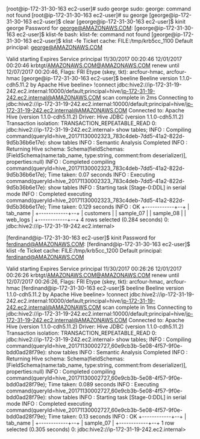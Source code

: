 [root@ip-172-31-30-163 ec2-user]# sudo george
sudo: george: command not found
[root@ip-172-31-30-163 ec2-user]# su george
[george@ip-172-31-30-163 ec2-user]$ clear
[george@ip-172-31-30-163 ec2-user]$ kinit george
Password for george@AMAZONAWS.COM:
[george@ip-172-31-30-163 ec2-user]$ klist-fe
bash: klist-fe: command not found
[george@ip-172-31-30-163 ec2-user]$ klist -fe
Ticket cache: FILE:/tmp/krb5cc_1100
Default principal: george@AMAZONAWS.COM

Valid starting       Expires              Service principal
11/30/2017 00:20:46  12/01/2017 00:20:46  krbtgt/AMAZONAWS.COM@AMAZONAWS.COM
        renew until 12/07/2017 00:20:46, Flags: FRI
        Etype (skey, tkt): arcfour-hmac, arcfour-hmac
[george@ip-172-31-30-163 ec2-user]$ beeline
Beeline version 1.1.0-cdh5.11.2 by Apache Hive
beeline> !connect jdbc:hive2://ip-172-31-19-242.ec2.internal:10000/default;principal=hive/ip-172-31-19-242.ec2.internal@AMAZONAWS.COM
scan complete in 2ms
Connecting to jdbc:hive2://ip-172-31-19-242.ec2.internal:10000/default;principal=hive/ip-172-31-19-242.ec2.internal@AMAZONAWS.COM
Connected to: Apache Hive (version 1.1.0-cdh5.11.2)
Driver: Hive JDBC (version 1.1.0-cdh5.11.2)
Transaction isolation: TRANSACTION_REPEATABLE_READ
0: jdbc:hive2://ip-172-31-19-242.ec2.internal> show tables;
INFO  : Compiling command(queryId=hive_20171130002323_783c4deb-7dd5-41a2-822d-9d5b36b6e17e): show tables
INFO  : Semantic Analysis Completed
INFO  : Returning Hive schema: Schema(fieldSchemas:[FieldSchema(name:tab_name, type:string, comment:from deserializer)], properties:null)
INFO  : Completed compiling command(queryId=hive_20171130002323_783c4deb-7dd5-41a2-822d-9d5b36b6e17e); Time taken: 0.07 seconds
INFO  : Executing command(queryId=hive_20171130002323_783c4deb-7dd5-41a2-822d-9d5b36b6e17e): show tables
INFO  : Starting task [Stage-0:DDL] in serial mode
INFO  : Completed executing command(queryId=hive_20171130002323_783c4deb-7dd5-41a2-822d-9d5b36b6e17e); Time taken: 0.129 seconds
INFO  : OK
+------------+--+
|  tab_name  |
+------------+--+
| customers  |
| sample_07  |
| sample_08  |
| web_logs   |
+------------+--+
4 rows selected (0.284 seconds)
0: jdbc:hive2://ip-172-31-19-242.ec2.internal>



[ferdinand@ip-172-31-30-163 ec2-user]$ kinit
Password for ferdinand@AMAZONAWS.COM:
[ferdinand@ip-172-31-30-163 ec2-user]$ klist -fe
Ticket cache: FILE:/tmp/krb5cc_1200
Default principal: ferdinand@AMAZONAWS.COM

Valid starting       Expires              Service principal
11/30/2017 00:26:26  12/01/2017 00:26:26  krbtgt/AMAZONAWS.COM@AMAZONAWS.COM
        renew until 12/07/2017 00:26:26, Flags: FRI
        Etype (skey, tkt): arcfour-hmac, arcfour-hmac
[ferdinand@ip-172-31-30-163 ec2-user]$ beeline
Beeline version 1.1.0-cdh5.11.2 by Apache Hive
beeline> !connect jdbc:hive2://ip-172-31-19-242.ec2.internal:10000/default;principal=hive/ip-172-31-19-242.ec2.internal@AMAZONAWS.COM
scan complete in 1ms
Connecting to jdbc:hive2://ip-172-31-19-242.ec2.internal:10000/default;principal=hive/ip-172-31-19-242.ec2.internal@AMAZONAWS.COM
Connected to: Apache Hive (version 1.1.0-cdh5.11.2)
Driver: Hive JDBC (version 1.1.0-cdh5.11.2)
Transaction isolation: TRANSACTION_REPEATABLE_READ
0: jdbc:hive2://ip-172-31-19-242.ec2.internal> show tables;
INFO  : Compiling command(queryId=hive_20171130002727_60e9cb3b-5e08-4f57-9f0e-bdd0ad28f79e): show tables
INFO  : Semantic Analysis Completed
INFO  : Returning Hive schema: Schema(fieldSchemas:[FieldSchema(name:tab_name, type:string, comment:from deserializer)], properties:null)
INFO  : Completed compiling command(queryId=hive_20171130002727_60e9cb3b-5e08-4f57-9f0e-bdd0ad28f79e); Time taken: 0.089 seconds
INFO  : Executing command(queryId=hive_20171130002727_60e9cb3b-5e08-4f57-9f0e-bdd0ad28f79e): show tables
INFO  : Starting task [Stage-0:DDL] in serial mode
INFO  : Completed executing command(queryId=hive_20171130002727_60e9cb3b-5e08-4f57-9f0e-bdd0ad28f79e); Time taken: 0.13 seconds
INFO  : OK
+------------+--+
|  tab_name  |
+------------+--+
| sample_07  |
+------------+--+
1 row selected (0.305 seconds)
0: jdbc:hive2://ip-172-31-19-242.ec2.internal>



